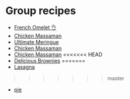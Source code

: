 
# Group recipes

- [French Omelet :ok_hand:](french-omelet.md)
- [Chicken Massaman](chicken-massaman.md)
- [Ultimate Meringue](Christie-Marx-Meringues.md)
- [Chicken Massaman](chicken-massaman.md)
- [Chicken Massaman](chicken-massaman.md)
<<<<<<< HEAD
- [Delicious Brownies](BROWNIE_GROUP_3.md)
=======
- [Lasagna](Lasagna.md)
>>>>>>> master
- [pie](pie.md)